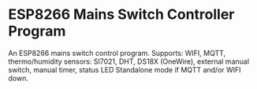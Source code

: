 # ESP8266 Mains Switch Controller Program
An ESP8266 mains switch control program. Supports: WIFI, MQTT, thermo/humidity sensors: SI7021, DHT, DS18X (OneWire), external manual switch, manual timer, status LED
Standalone mode if MQTT and/or WIFI down.
